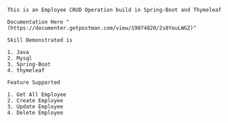     This is an Employee CRUD Operation build in Spring-Boot and Thymeleaf
    
    Documentation Here "(https://documenter.getpostman.com/view/19074820/2s8YeuLWGZ)"
    
    Skill Demonstrated is
    
    1. Java
    2. Mysql
    3. Spring-Boot
    4. thymeleaf
    
    Feature Supported
    
    1. Get All Employee
    2. Create Employee
    3. Update Employee
    4. Delete Employee
    
